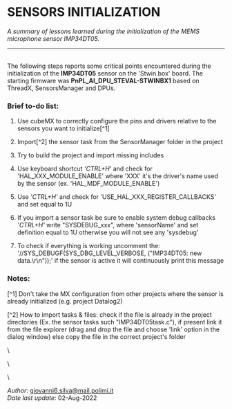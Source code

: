 # SENSORS INITIALIZATION 
*A summary of lessons learned during the initialization of the MEMS microphone sensor IMP34DT05.*

---
\
The following steps reports some critical points encountered during the initialization of the **IMP34DT05** sensor on the 'Stwin.box' board. The starting firmware was **PnPL_AI_DPU_STEVAL-STWINBX1** based on ThreadX, SensorsManager and DPUs.

### Brief to-do list:  


1.   Use cubeMX to correctly configure the pins and drivers relative to 
     the sensors you want to initialize[^1]


2.   Import[^2]   the sensor task from the SensorManager folder in the project


3.   Try to build the project and import missing includes


4.   Use keyboard shortcut  *'CTRL+H'*  and check for 'HAL_XXX_MODULE_ENABLE' where 'XXX' it's the driver's name used by the sensor (ex. 'HAL_MDF_MODULE_ENABLE') 


5.   Use *'CTRL+H'* and check for 'USE_HAL_XXX_REGISTER_CALLBACKS' and set equal to  1U


6.    If you import a sensor task be sure to enable system debug callbacks
   *'CTRL+H'* write "SYSDEBUG_xxx", where 'sensorName' 
   and set  definition equal to 1U otherwise you will not see any 'sysdebug' 


7. To check if everything is working uncomment the:
   '//SYS_DEBUGF(SYS_DBG_LEVEL_VERBOSE, ("IMP34DT05: new data.\r\n"));'
   if the sensor is active it will continuously print this message


### Notes:

[^1] Don't take the MX configuration from other projects where the sensor is 
already initialized (e.g. project Datalog2) 

[^2] How to import tasks & files: check if the file is already in the project 
directories (Ex. the sensor tasks such "IMP34DT05task.c"), if present 
link it from the file explorer (drag and drop the file and choose 'link' 
option in the dialog window) else copy the file in the correct project's folder


\

\

\
 
*Author*: giovanni6.silva@mail.polimi.it
\
*Date last update*: 02-Aug-2022